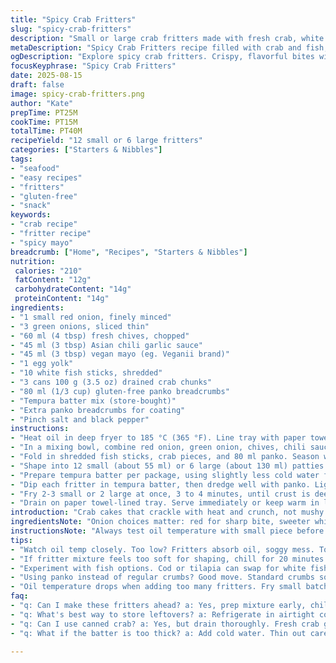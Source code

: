 ```yaml
---
title: "Spicy Crab Fritters"
slug: "spicy-crab-fritters"
description: "Small or large crab fritters made with fresh crab, white fish sticks, and a spicy mayo mix. Uses tempura batter and Japanese-style panko for crunch. Fry until golden brown and serve hot or warm. Gluten-free, dairy-free, nut-free. Easy adjustments for crust and fish varieties."
metaDescription: "Spicy Crab Fritters recipe filled with crab and fish; crunchy panko; fry to golden perfection. Ideal for seafood lovers craving heat."
ogDescription: "Explore spicy crab fritters. Crispy, flavorful bites with a kick. Perfect for gatherings or a cozy meal."
focusKeyphrase: "Spicy Crab Fritters"
date: 2025-08-15
draft: false
image: spicy-crab-fritters.png
author: "Kate"
prepTime: PT25M
cookTime: PT15M
totalTime: PT40M
recipeYield: "12 small or 6 large fritters"
categories: ["Starters & Nibbles"]
tags:
- "seafood"
- "easy recipes"
- "fritters"
- "gluten-free"
- "snack"
keywords:
- "crab recipe"
- "fritter recipe"
- "spicy mayo"
breadcrumb: ["Home", "Recipes", "Starters & Nibbles"]
nutrition: 
 calories: "210"
 fatContent: "12g"
 carbohydrateContent: "14g"
 proteinContent: "14g"
ingredients:
- "1 small red onion, finely minced"
- "3 green onions, sliced thin"
- "60 ml (4 tbsp) fresh chives, chopped"
- "45 ml (3 tbsp) Asian chili garlic sauce"
- "45 ml (3 tbsp) vegan mayo (eg. Veganii brand)"
- "1 egg yolk"
- "10 white fish sticks, shredded"
- "3 cans 100 g (3.5 oz) drained crab chunks"
- "80 ml (1/3 cup) gluten-free panko breadcrumbs"
- "Tempura batter mix (store-bought)"
- "Extra panko breadcrumbs for coating"
- "Pinch salt and black pepper"
instructions:
- "Heat oil in deep fryer to 185 °C (365 °F). Line tray with paper towels."
- "In a mixing bowl, combine red onion, green onion, chives, chili sauce, mayo, and egg yolk. Use fork; don’t overbeat."
- "Fold in shredded fish sticks, crab pieces, and 80 ml panko. Season with salt and pepper. Mixture should hold together but remain moist."
- "Shape into 12 small (about 55 ml) or 6 large (about 130 ml) patties. Chill if too soft for handling."
- "Prepare tempura batter per package, using slightly less cold water for thicker coat. Pour panko breadcrumbs into a shallow bowl separately."
- "Dip each fritter in tempura batter, then dredge well with panko. Light pressing helps coating stick better."
- "Fry 2-3 small or 2 large at once, 3 to 4 minutes, until crust is deep golden and bubbling stops. Adjust heat to maintain steady sizzle."
- "Drain on paper towel-lined tray. Serve immediately or keep warm in low oven. For sushi-style rolls, cool briefly before assembling."
introduction: "Crab cakes that crackle with heat and crunch, not mushy blobs. Swap some snow crab with shredded white fish here for better texture. Red onion and fresh chives add sharpness, while chili garlic sauce punches up the heat but not too much—learn control in spice balancing. Using tempura batter instead of eggs keeps coating crisp and light, no greasy heaviness. Watch the oil temperature closely; dropping too low will cause soggy crust, too high and the crust burns before the inside warms. Chill your formed cakes if mixtures feel weak; it firms them so frying goes smoother, less risk of breakage. Toasted Japanese panko—go gluten-free if you need—lasts crunchiest. Avoid bread crumbs with finer grain; they flop. Fry small batches only or they drop temp fast, leading to greasy fritters. Ultimate takeaway: watch your mix moisture, oil heat, and coat thickness. Simple steps but nail them and you're golden-fried glory every time."
ingredientsNote: "Onion choices matter: red for sharp bite, sweeter whites mute flavor. Chives can be replaced with fresh parsley or scallions for fresher punch, but watch quantity to avoid overpowering. The chili garlic sauce can be swapped for sriracha or homemade chili paste depending on heat preference. Vegan mayo works for dairy sensitivity; egg yolk critical for binding but if you need to swap, try flaxseed slurry (1 tbsp flaxseed meal + 3 tbsp water). White fish sticks replace imitation crab for better texture and less sweetness. Panko breadcrumbs provide airy crunch; avoid using standard breadcrumbs as they absorb too much oil. Tempura batter mix ensures light coating; if unavailable, mix equal parts rice flour and cornstarch with sparkling water. Salt and pepper should be final seasoning judge; crab can vary widely in salt content. Resting mix in fridge tightens it, prevents crumble. Use freshest crab you can access—canned drained well or fresh lumps."
instructionsNote: "Always test oil temperature with small piece before frying fritters; ideal is steady sizzle without smoke. Mix ingredients gently; overmixing crushes crab lumps and makes dense fritters. When dipping in tempura, do it quickly to avoid batter thickening and clumping. Press panko gently after dredging so crumbs adhere but don’t overload or crust will be dense and soggy inside. Don’t overcrowd fryer; oil temp drops, resulting in greasy fritters and uneven cooking. Look for bubbling to slow down as sign crust is browning properly. Remove when crust is golden, not burnt. Drain fritters on paper towels immediately. If making large fritters, consider longer frying but watch for drying out. Hold cooked fritters in warm oven rather than stacking to keep crispness, stacking leads to steam sogginess. Leftover batter can clump, keep it cold until use or stir in extra sparkling water to thin. Make crab cakes 30 minutes ahead to help hold together."
tips:
- "Watch oil temp closely. Too low? Fritters absorb oil, soggy mess. Too hot? Crust burns before inside warms. Ideal is steady sizzle."
- "If fritter mixture feels too soft for shaping, chill for 20 minutes. Firms it up, keeps structure while frying. Less breakage."
- "Experiment with fish options. Cod or tilapia can swap for white fish sticks. Texture varies, adjust moisture accordingly."
- "Using panko instead of regular crumbs? Good move. Standard crumbs soak up oil. Airy panko stays crispier longer. Avoid heavy components."
- "Oil temperature drops when adding too many fritters. Fry small batches only, watch bubbling slows. Greasy fritters? Not what you want."
faq:
- "q: Can I make these fritters ahead? a: Yes, prep mixture early, chill. Fry later. Keeps together better. Don’t leave out too long."
- "q: What's best way to store leftovers? a: Refrigerate in airtight container. Reheat in oven for crispness. Microwaving will sog them."
- "q: Can I use canned crab? a: Yes, but drain thoroughly. Fresh crab gives better taste. Canned might alter texture slightly. Adjust moisture."
- "q: What if the batter is too thick? a: Add cold water. Thin out carefully. Don’t go too watery, hard to coat fritters."

---
```

